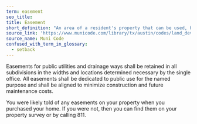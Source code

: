 ```yaml
---
term: easement
seo_title: 
title: Easement
short_definition: "An area of a resident's property that can be used, built on or changed by a government entity or neighbor. You may not build on any easements on your property."
source_link: 'https://www.municode.com/library/tx/austin/codes/land_development_code?nodeId=TIT30AUTRCOSURE_CH30-2SURE_ART3PLRE_DIV1PRMAEAAL_S30-2-132EAAL'
source_name: Muni Code
confused_with_term_in_glossary:
  - setback
---
```



Easements for public utilities and drainage ways shall be retained in all subdivisions in the widths and locations determined necessary by the single office. All easements shall be dedicated to public use for the named purpose and shall be aligned to minimize construction and future maintenance costs.

You were likely told of any easements on your property when you purchased your home. If you were not, then you can find them on your property survey or by calling 811.